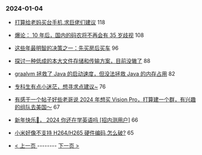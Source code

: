### 2024-01-04 
- [打算给老妈买台手机,求巨佬们建议](https://www.v2ex.com/t/1005683) 118
- [爆论： 10 年后，国内的码农将不再会有 35 岁歧视](https://www.v2ex.com/t/1005658) 108
- [这些年最明智的决策之一：先买房后买车](https://www.v2ex.com/t/1005799) 96
- [探讨一种低成的本大文件存储和传输方案，目前没辙了](https://www.v2ex.com/t/1005613) 88
- [graalvm 拯救了 Java 的启动速度，但没法拯救 Java 的内存占用](https://www.v2ex.com/t/1005841) 82
- [专科生有点小迷茫，想寻求点建议~](https://www.v2ex.com/t/1005632) 76
- [有感于一个帖子好些老哥说 2024 年想买 Vision Pro，打算建一个群，有兴趣的组队去美国～](https://www.v2ex.com/t/1005671) 67
- [新年快乐🎉， 2024 你还在学英语吗 [招内测用户]](https://www.v2ex.com/t/1005693) 66
- [小米好像不支持 H264/H265 硬件编码,怎么破?](https://www.v2ex.com/t/1005704) 65 

- [ < 上一页 ](https://github.com/able8/v2ex-hot-record/blob/master/2024-01-03.md) -------- [ 下一页 > ](https://github.com/able8/v2ex-hot-record/blob/master/2024-01-05.md)
